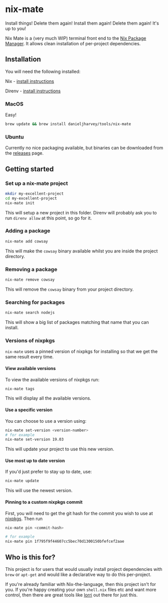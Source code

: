 # nix-mate

Install things! Delete them again! Install them again! Delete them again! It's up to you!

Nix Mate is a (very much WIP) terminal front end to the [Nix Package Manager](https://nixos.org/). It allows clean installation of per-project dependencies.

## Installation

You will need the following installed:

Nix - [install instructions](https://nixos.org/download.html)

Direnv - [install instructions](https://direnv.net/docs/installation.html) 

### MacOS

Easy!

```bash
brew update && brew install danieljharvey/tools/nix-mate
```

### Ubuntu

Currently no nice packaging available, but binaries can be downloaded from the
[releases](https://github.com/danieljharvey/nix-mate/releases) page.

## Getting started

### Set up a nix-mate project

```bash
mkdir my-excellent-project
cd my-excellent-project
nix-mate init
```

This will setup a new project in this folder. Direnv will probably ask you to run `direnv allow` at this point, so go for it.

### Adding a package

```bash
nix-mate add cowsay
```

This will make the `cowsay` binary available whilst you are inside the project
directory.

### Removing a package

```bash
nix-mate remove cowsay
```

This will remove the `cowsay` binary from your project directory.

### Searching for packages

```bash
nix-mate search nodejs
```

This will show a big list of packages matching that name that you can install.

### Versions of nixpkgs

`nix-mate` uses a pinned version of nixpkgs for installing so that we get the
same result every time.

#### View available versions

To view the available versions of nixpkgs run:

```bash
nix-mate tags
```

This will display all the available versions.

#### Use a specific version

You can choose to use a version using:

```bash
nix-mate set-version <version-number>
# for example
nix-mate set-version 19.03
```

This will update your project to use this new version.

#### Use most up to date version

If you'd just prefer to stay up to date, use:

```bash
nix-mate update
```

This will use the newest version.

#### Pinning to a custom nixpkgs commit

First, you will need to get the git hash for the commit you wish to use at
[nixpkgs](https://github.com/NixOS/nixpkgs/). Then run

```bash
nix-mate pin <commit-hash>

# for example
nix-mate pin 1f795f9f44607cc5bec70d1300150bfefcef2aae
```

## Who is this for?

This project is for users that would usually install project dependencies with `brew` or `apt-get` and would like a declarative way to do this per-project.

If you're already familiar with Nix-the-language, then this project isn't for you. If you're happy creating your own `shell.nix` files etc and want more control, then there are great tools like [lorri](https://github.com/target/lorri) out there for just this.
